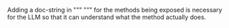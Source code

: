 Adding a doc-string in """ """ for the methods being exposed is necessary for the LLM 
so that it can understand what the method actually does.

